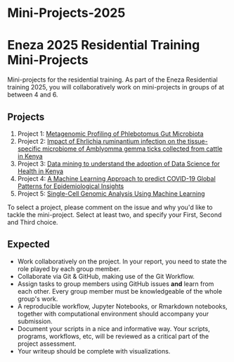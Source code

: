# Mini-Projects-2025

# Eneza 2025 Residential Training Mini-Projects

Mini-projects for the residential training. As part of the Eneza Residential training 2025, you will collaboratively work on mini-projects in groups of at between 4 and 6. 

## Projects
1. Project 1: [Metagenomic Profiling of Phlebotomus Gut Microbiota](Project_1.md)
2. Project 2: [Impact of Ehrlichia ruminantium infection on the tissue-specific microbiome of Amblyomma gemma ticks collected from cattle in Kenya](Project_2.md)
3. Project 3: [Data mining to understand the adoption of Data Science for Health in Kenya ](Project_3.md)
4. Project 4: [A Machine Learning Approach to predict COVID-19 Global Patterns for Epidemiological Insights](Project_4.md)
5. Project 5: [Single-Cell Genomic Analysis Using Machine Learning](Project_5.md)

To select a project, please comment on the issue and why you'd like to tackle the mini-project. Select at least two, and specify your First, Second and Third choice. 

## Expected
- Work collaboratively on the project. In your report, you need to state the role played by each group member.
- Collaborate via Git & GitHub, making use of the Git Workflow.
- Assign tasks to group members using GitHub issues **and** learn from each other. Every group member must be knowledgeable of the whole group's work.
- A reproducible workflow, Jupyter Notebooks, or Rmarkdown notebooks, together with computational environment should accompany your submission.
- Document your scripts in a nice and informative way. Your scripts, programs, workflows, etc, will be reviewed as a critical part of the project assessment.
- Your writeup should be complete with visualizations.


